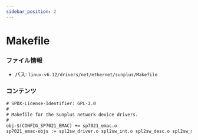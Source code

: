 ```yaml
---
sidebar_position: 2
---
```

# Makefile

### ファイル情報

- パス: `linux-v6.12/drivers/net/ethernet/sunplus/Makefile`

### コンテンツ

```txt
# SPDX-License-Identifier: GPL-2.0
#
# Makefile for the Sunplus network device drivers.
#
obj-$(CONFIG_SP7021_EMAC) += sp7021_emac.o
sp7021_emac-objs := spl2sw_driver.o spl2sw_int.o spl2sw_desc.o spl2sw_mac.o spl2sw_mdio.o spl2sw_phy.o

```
